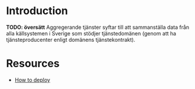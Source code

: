 # Introduction #

**TODO: översätt**
Aggregerande tjänster syftar till att sammanställa data från alla källsystemen i Sverige som stödjer tjänstedomänen (genom att ha tjänsteproducenter enligt domänens tjänstekontrakt).

# Resources #

  * [How to deploy](HowToDeployAggregatedServices.md)